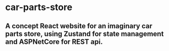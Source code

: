 # car-parts-store

## A concept React website for an imaginary car parts store, using Zustand for state management and ASPNetCore for REST api.
